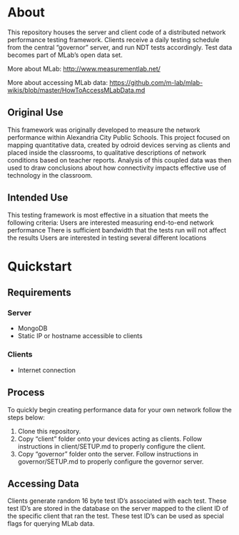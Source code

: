 # About

This repository houses the server and client code of a distributed network performance testing framework. Clients receive a daily testing schedule from the central “governor” server, and run NDT tests accordingly. Test data becomes part of MLab’s open data set. 

More about MLab: http://www.measurementlab.net/
  
More about accessing MLab data: https://github.com/m-lab/mlab-wikis/blob/master/HowToAccessMLabData.md

## Original Use

This framework was originally developed to measure the network performance within Alexandria City Public Schools. This project focused on mapping quantitative data, created by odroid devices serving as clients and placed inside the classrooms, to qualitative descriptions of network conditions based on teacher reports. Analysis of this coupled data was then used to draw conclusions about how connectivity impacts effective use of technology in the classroom. 

## Intended Use

This testing framework is most effective in a situation that meets the following criteria: 
Users are interested measuring end-to-end network performance
There is sufficient bandwidth that the tests run will not affect the results
Users are interested in testing several different locations 

# Quickstart

## Requirements

### Server

* MongoDB 
* Static IP or hostname accessible to clients

### Clients

* Internet connection

## Process
To quickly begin creating performance data for your own network follow the steps below: 

1. Clone this repository. 
2. Copy “client” folder onto your devices acting as clients. Follow instructions in client/SETUP.md to properly configure the client.
3. Copy “governor” folder onto the server. Follow instructions in governor/SETUP.md to properly configure the governor server. 

## Accessing Data
Clients generate random 16 byte test ID’s associated with each test. These test ID’s are stored in the database on the server mapped to the client ID of the specific client that ran the test. These test ID’s can be used as special flags for querying MLab data.




